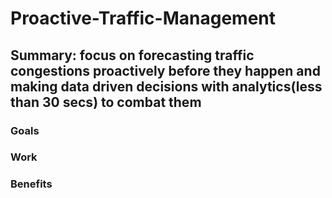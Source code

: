 # Proactive-Traffic-Management
## Summary: focus on forecasting traffic congestions proactively before they happen and making data driven decisions with analytics(less than 30 secs) to combat them
### Goals
### Work
### Benefits
